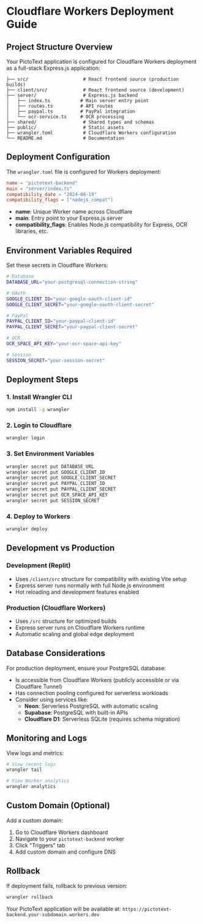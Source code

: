 # Cloudflare Workers Deployment Guide

## Project Structure Overview

Your PictoText application is configured for Cloudflare Workers deployment as a full-stack Express.js application:

```
├── src/                    # React frontend source (production builds)
├── client/src/             # React frontend source (development)
├── server/                 # Express.js backend
│   ├── index.ts           # Main server entry point
│   ├── routes.ts          # API routes
│   ├── paypal.ts          # PayPal integration
│   └── ocr-service.ts     # OCR processing
├── shared/                 # Shared types and schemas
├── public/                 # Static assets
├── wrangler.toml           # Cloudflare Workers configuration
└── README.md               # Documentation
```

## Deployment Configuration

The `wrangler.toml` file is configured for Workers deployment:

```toml
name = "pictotext-backend"
main = "server/index.ts"
compatibility_date = "2024-08-19"
compatibility_flags = ["nodejs_compat"]
```

- **name**: Unique Worker name across Cloudflare
- **main**: Entry point to your Express.js server
- **compatibility_flags**: Enables Node.js compatibility for Express, OCR libraries, etc.

## Environment Variables Required

Set these secrets in Cloudflare Workers:

```bash
# Database
DATABASE_URL="your-postgresql-connection-string"

# OAuth
GOOGLE_CLIENT_ID="your-google-oauth-client-id"
GOOGLE_CLIENT_SECRET="your-google-oauth-client-secret"

# PayPal
PAYPAL_CLIENT_ID="your-paypal-client-id"
PAYPAL_CLIENT_SECRET="your-paypal-client-secret"

# OCR
OCR_SPACE_API_KEY="your-ocr-space-api-key"

# Session
SESSION_SECRET="your-session-secret"
```

## Deployment Steps

### 1. Install Wrangler CLI
```bash
npm install -g wrangler
```

### 2. Login to Cloudflare
```bash
wrangler login
```

### 3. Set Environment Variables
```bash
wrangler secret put DATABASE_URL
wrangler secret put GOOGLE_CLIENT_ID
wrangler secret put GOOGLE_CLIENT_SECRET
wrangler secret put PAYPAL_CLIENT_ID
wrangler secret put PAYPAL_CLIENT_SECRET
wrangler secret put OCR_SPACE_API_KEY
wrangler secret put SESSION_SECRET
```

### 4. Deploy to Workers
```bash
wrangler deploy
```

## Development vs Production

### Development (Replit)
- Uses `/client/src` structure for compatibility with existing Vite setup
- Express server runs normally with full Node.js environment
- Hot reloading and development features enabled

### Production (Cloudflare Workers)
- Uses `/src` structure for optimized builds
- Express server runs on Cloudflare Workers runtime
- Automatic scaling and global edge deployment

## Database Considerations

For production deployment, ensure your PostgreSQL database:
- Is accessible from Cloudflare Workers (publicly accessible or via Cloudflare Tunnel)
- Has connection pooling configured for serverless workloads
- Consider using services like:
  - **Neon**: Serverless PostgreSQL with automatic scaling
  - **Supabase**: PostgreSQL with built-in APIs
  - **Cloudflare D1**: Serverless SQLite (requires schema migration)

## Monitoring and Logs

View logs and metrics:
```bash
# View recent logs
wrangler tail

# View Worker analytics
wrangler analytics
```

## Custom Domain (Optional)

Add a custom domain:
1. Go to Cloudflare Workers dashboard
2. Navigate to your `pictotext-backend` worker
3. Click "Triggers" tab
4. Add custom domain and configure DNS

## Rollback

If deployment fails, rollback to previous version:
```bash
wrangler rollback
```

Your PictoText application will be available at:
`https://pictotext-backend.your-subdomain.workers.dev`